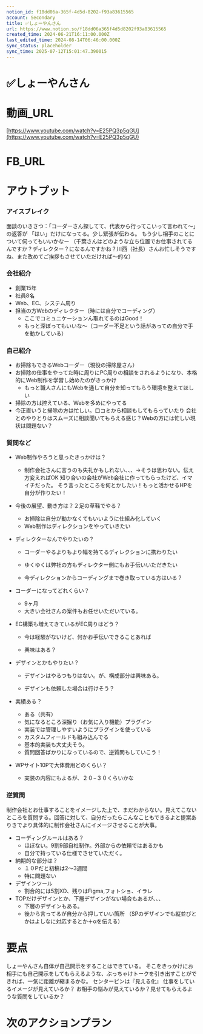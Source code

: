 ```yaml
---
notion_id: f18dd06a-365f-4d5d-8202-f93a83615565
account: Secondary
title: ✅しょーやんさん
url: https://www.notion.so/f18dd06a365f4d5d8202f93a83615565
created_time: 2024-06-21T16:11:00.000Z
last_edited_time: 2024-08-14T06:46:00.000Z
sync_status: placeholder
sync_time: 2025-07-12T15:01:47.390015
---
```

# ✅しょーやんさん

# 動画_URL
[https://www.youtube.com/watch?v=E25PQ3p5qGU](https://www.youtube.com/watch?v=E25PQ3p5qGU)
# FB_URL
# アウトプット
### アイスブレイク
面談のいきさつ：「コーダーさん探してて、代表から行ってこいって言われて〜」の返答が
「はい」だけになってる。少し緊張が伝わる。
もう少し相手のことについて伺ってもいいかなー
（千葉さんはどのような立ち位置でお仕事されてるんですか？ディレクター？になるんですかね？川西（社長）さんお忙しそうですね、また改めてご挨拶もさせていただければ〜的な）
### 会社紹介
- 創業15年
- 社員8名
- Web、EC、システム周り
- 担当の方Webのディレクター（時には自分でコーディング）
  - ここでコミュニケーションん取れてるのはGood！
  - もっと深ぼってもいいな〜（コーダー不足という話があっての自分で手を動かしている）
### 自己紹介
- お掃除もできるWebコーダー（現役の掃除屋さん）
- お掃除の仕事をやってた時に周りにPC周りの相談をされるようになり、本格的にWeb制作を学習し始めたのがきっかけ
  - もっと職人さんにもWebを通して自分を知ってもらう環境を整えてほしい
- 掃除の方は控えている、Webを多めにやってる
- 今正直いうと掃除の方は忙しい。口コミから相談もしてもらっていたり
会社とのやりとりはスムーズに相談聞いてもらえる感じ？Webの方には忙しい現状は問題ない？
### 質問など
- Web制作やろうと思ったきっかけは？
  - 制作会社さんに言うのも失礼かもしれない、、、→そうは思わない。伝え方変えればOK
  知り合いの会社がWeb会社に作ってもらったけど、イマイチだった。
  そう言ったところを何とかしたい！もっと活かせるHPを自分が作りたい！
  
- 今後の展望、動き方は？２足の草鞋でやる？
  - お掃除は自分が動かなくてもいいように仕組み化していく
  - Web制作はディレクションをやっていきたい
- ディレクターなんでやりたいの？
  - コーダーやるよりもより幅を持てるディレクションに携わりたい
  
  - ゆくゆくは弊社の方もディレクター側にもお手伝いいただきたい
  - 今ディレクションからコーディングまで巻き取っている方はいる？
- コーダーになってどれくらい？
  - 9ヶ月
  - 大きい会社さんの案件もお任せいただいている。
- EC構築も増えてきているがEC周りはどう？
  - 今は経験がないけど、何かお手伝いできることあれば
  
  - 興味はある？
- デザインとかもやりたい？
  - デザインはやるつもりはない。が、構成部分は興味ある。
  
  - デザインも依頼した場合は行けそう？
- 実績ある？
  - ある（共有）
  - 気になるところ深掘り（お気に入り機能）プラグイン
  - 実装では管理しやすいようにプラグインを使っている
  - カスタムフィールドも組み込んでる
  - 基本的実装も大丈夫そう。
  - 質問回答ばかりになっているので、逆質問もしていこう！
- WPサイト10Pで大体費用どのくらい？
  - 実装の内容にもよるが、２０−３０くらいかな
### 逆質問
制作会社とお仕事することをイメージした上で、まだわからない。見えてこないところを質問する。回答に対して、自分だったらこんなこともできるよと提案ありきでより具体的に制作会社さんにイメージさせることが大事。
- コーディングルールはある？
  - ほぼない。9割9部自社制作。外部からの依頼ではあるかも
  - 自分で持っている仕様でさせていただく。
- 納期的な部分は？
  - １０Pだと初稿は2〜3週間
  - 特に問題ない
- デザインツール
  - 割合的には5割XD、残りはFigma,フォトショ、イラレ
- TOPだけデザインとか、下層デザインがない場合もあるが、、、
  - 下層のデザインもある。
  - 後から言ってるが自分から押していい箇所
（SPのデザインでも縦並びとかはよしなに対応するとか＋αを伝える）
# 要点
しょーやんさん自体が自己開示をすることはできている。
そこをきっかけにお相手にも自己開示をしてもらえるような、ぶっちゃけトークを引き出すことができれば、一気に距離が縮まるかな。
センターピンは『見える化』
仕事をしているイメージが見えているか？
お相手の悩みが見えているか？見せてもらえるような質問をしているか？
# 次のアクションプラン
